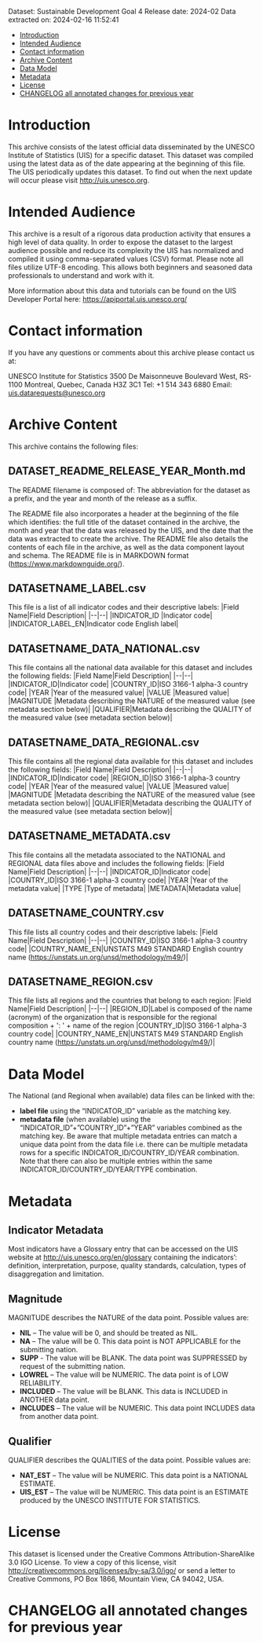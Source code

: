 Dataset: Sustainable Development Goal 4
Release date: 2024-02
Data extracted on: 2024-02-16 11:52:41

- [Introduction](#introduction)
- [Intended Audience](#intended-audience)
- [Contact information](#contact-information)
- [Archive Content](#archive-content)
- [Data Model](#data-model)
- [Metadata](#metadata)
- [License](#license)
- [CHANGELOG all annotated changes for previous year](#changelog-all-annotated-changes-for-previous-year)

# Introduction
This archive consists of the latest official data disseminated by the UNESCO Institute of Statistics (UIS) for a specific dataset. This dataset was compiled using the latest data as of the date appearing at the beginning of this file. The UIS periodically updates this dataset. To find out when the next update will occur please visit http://uis.unesco.org.

# Intended Audience 
This archive is a result of a rigorous data production activity that ensures a high level of data quality. In order to expose the dataset to the largest audience possible and reduce its complexity the UIS has normalized and compiled it using comma-separated values (CSV) format. Please note all files utilize UTF-8 encoding. This allows both beginners and seasoned data professionals to understand and work with it.

More information about this data and tutorials can be found on the UIS Developer Portal here: https://apiportal.uis.unesco.org/

# Contact information
If you have any questions or comments about this archive please contact us at:

UNESCO Institute for Statistics
3500 De Maisonneuve Boulevard West, RS-1100
Montreal, Quebec, Canada H3Z 3C1
Tel: +1 514 343 6880
Email: uis.datarequests@unesco.org

# Archive Content
This archive contains the following files:

## DATASET_README_RELEASE_YEAR_Month.md
The README filename is composed of:  The abbreviation for the dataset as a prefix, and the year and month of the release as a suffix.

The README file also incorporates a header at the beginning of the file which identifies: the full title of the dataset contained in the archive, the month and year that the data was released by the UIS, and the date that the data was extracted to create the archive. The README file also details the contents of each file in the archive, as well as the data component layout and schema.  The README file is in MARKDOWN format (https://www.markdownguide.org/).

## DATASETNAME_LABEL.csv
This file is a list of all indicator codes and their descriptive labels:
|Field Name|Field Description|
|--|--|
|INDICATOR_ID |Indicator code|
|INDICATOR_LABEL_EN|Indicator code English label|

## DATASETNAME_DATA_NATIONAL.csv
This file contains all the national data available for this dataset and includes the following fields: 
|Field Name|Field Description|
|--|--|
|INDICATOR_ID|Indicator code|
|COUNTRY_ID|ISO 3166-1 alpha-3 country code|
|YEAR |Year of the measured value|
|VALUE |Measured value|
|MAGNITUDE |Metadata describing the NATURE of the measured value (see metadata section below)|
|QUALIFIER|Metadata describing the QUALITY of the measured value (see metadata section below)|

## DATASETNAME_DATA_REGIONAL.csv
This file contains all the regional data available for this dataset and includes the following fields: 
|Field Name|Field Description|
|--|--|
|INDICATOR_ID|Indicator code|
|REGION_ID|ISO 3166-1 alpha-3 country code|
|YEAR |Year of the measured value|
|VALUE |Measured value|
|MAGNITUDE |Metadata describing the NATURE of the measured value (see metadata section below)|
|QUALIFIER|Metadata describing the QUALITY of the measured value (see metadata section below)|


## DATASETNAME_METADATA.csv
This file contains all the metadata associated to the NATIONAL and REGIONAL data files above and includes the following fields: 
|Field Name|Field Description|
|--|--|
|INDICATOR_ID|Indicator code|
|COUNTRY_ID|ISO 3166-1 alpha-3 country code|
|YEAR |Year of the metadata value|
|TYPE |Type of metadata|
|METADATA|Metadata value|

## DATASETNAME_COUNTRY.csv
This file lists all country codes and their descriptive labels:
|Field Name|Field Description|
|--|--|
|COUNTRY_ID|ISO 3166-1 alpha-3 country code|
|COUNTRY_NAME_EN|UNSTATS M49 STANDARD English country name (https://unstats.un.org/unsd/methodology/m49/)|

## DATASETNAME_REGION.csv
This file lists all regions and the countries that belong to each region:
|Field Name|Field Description|
|--|--|
|REGION_ID|Label is composed of the name (acronym) of the organization that is responsible for the regional composition + ': ' + name of the region
|COUNTRY_ID|ISO 3166-1 alpha-3 country code|
|COUNTRY_NAME_EN|UNSTATS M49 STANDARD English country name (https://unstats.un.org/unsd/methodology/m49/)|

# Data Model
The National (and Regional when available) data files can be linked with the: 
- **label file** using the “INDICATOR_ID” variable as the matching key.
- **metadata file** (when available) using the “INDICATOR_ID”+”COUNTRY_ID”+”YEAR” variables combined as the matching key. Be aware that multiple metadata entries can match a unique data point from the data file i.e. there can be multiple metadata rows for a specific INDICATOR_ID/COUNTRY_ID/YEAR combination. Note that there can also be multiple entries within the same INDICATOR_ID/COUNTRY_ID/YEAR/TYPE combination. 

# Metadata
## Indicator Metadata
Most indicators have a Glossary entry that can be accessed on the UIS website at http://uis.unesco.org/en/glossary containing the indicators’: definition, interpretation, purpose, quality standards, calculation, types of disaggregation and limitation.

## Magnitude
MAGNITUDE describes the NATURE of the data point. Possible values are: 
- **NIL** – The value will be 0, and should be treated as NIL.
- **NA** – The value will be 0.  This data point is NOT APPLICABLE for the submitting nation.
- **SUPP** -  The value will be BLANK.  The data point was SUPPRESSED by request of the submitting nation.
- **LOWREL** – The value will be NUMERIC.  The data point is of LOW RELIABILITY.
- **INCLUDED** – The value will be BLANK. This data is INCLUDED in ANOTHER data point.
- **INCLUDES** – The value will be NUMERIC.  This data point INCLUDES data from another data point.

## Qualifier
QUALIFIER describes the QUALITIES of the data point. Possible values are:
- **NAT_EST** – The value will be NUMERIC.  This data point is a NATIONAL ESTIMATE.
- **UIS_EST** – The value will be NUMERIC.  This data point is an ESTIMATE produced by the UNESCO INSTITUTE FOR STATISTICS.

# License
This dataset is licensed under the Creative Commons Attribution-ShareAlike 3.0 IGO License. To view a copy of this license, visit http://creativecommons.org/licenses/by-sa/3.0/igo/ or send a letter to Creative Commons, PO Box 1866, Mountain View, CA 94042, USA.

# CHANGELOG all annotated changes for previous year

